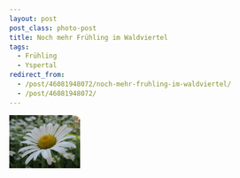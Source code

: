 ```yaml
---
layout: post
post_class: photo-post
title: Noch mehr Frühling im Waldviertel
tags:
  - Frühling
  - Yspertal
redirect_from:
  - /post/46081948072/noch-mehr-fruhling-im-waldviertel/
  - /post/46081948072/
---
```

[![](/photos/2008-05-31-01-th.jpg)](/photos/2008-05-31-01-hd.jpg)
